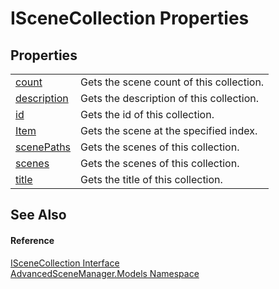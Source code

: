 # ISceneCollection Properties




## Properties
<table>
<tr>
<td><a href="P_AdvancedSceneManager_Models_ISceneCollection_count.md">count</a></td>
<td>Gets the scene count of this collection.</td></tr>
<tr>
<td><a href="P_AdvancedSceneManager_Models_ISceneCollection_description.md">description</a></td>
<td>Gets the description of this collection.</td></tr>
<tr>
<td><a href="P_AdvancedSceneManager_Models_ISceneCollection_id.md">id</a></td>
<td>Gets the id of this collection.</td></tr>
<tr>
<td><a href="P_AdvancedSceneManager_Models_ISceneCollection_Item.md">Item</a></td>
<td>Gets the scene at the specified index.</td></tr>
<tr>
<td><a href="P_AdvancedSceneManager_Models_ISceneCollection_scenePaths.md">scenePaths</a></td>
<td>Gets the scenes of this collection.</td></tr>
<tr>
<td><a href="P_AdvancedSceneManager_Models_ISceneCollection_scenes.md">scenes</a></td>
<td>Gets the scenes of this collection.</td></tr>
<tr>
<td><a href="P_AdvancedSceneManager_Models_ISceneCollection_title.md">title</a></td>
<td>Gets the title of this collection.</td></tr>
</table>

## See Also


#### Reference
<a href="T_AdvancedSceneManager_Models_ISceneCollection.md">ISceneCollection Interface</a>  
<a href="N_AdvancedSceneManager_Models.md">AdvancedSceneManager.Models Namespace</a>  
